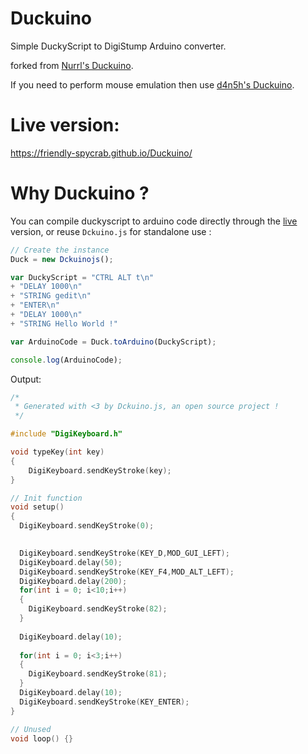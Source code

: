 # Duckuino
Simple DuckyScript to DigiStump Arduino converter.

  
forked from [Nurrl's Duckuino](https://github.com/Nurrl/Duckuino).

If you need to perform mouse emulation then use [d4n5h's Duckuino](https://github.com/d4n5h/Duckuino).

# Live version:
https://friendly-spycrab.github.io/Duckuino/

# Why Duckuino ?
You can compile duckyscript to arduino code directly through the [live](https://friendly-spycrab.github.io/Duckuino/ "Duckuino Live") version, or reuse <code>Dckuino.js</code> for standalone use :
```javascript
// Create the instance
Duck = new Dckuinojs();

var DuckyScript = "CTRL ALT t\n"
+ "DELAY 1000\n"
+ "STRING gedit\n"
+ "ENTER\n"
+ "DELAY 1000\n"
+ "STRING Hello World !"

var ArduinoCode = Duck.toArduino(DuckyScript);

console.log(ArduinoCode);
```
Output:

```c
/*
 * Generated with <3 by Dckuino.js, an open source project !
 */

#include "DigiKeyboard.h"

void typeKey(int key)
{
    DigiKeyboard.sendKeyStroke(key);
}

// Init function
void setup()
{
  DigiKeyboard.sendKeyStroke(0);

  
  DigiKeyboard.sendKeyStroke(KEY_D,MOD_GUI_LEFT);
  DigiKeyboard.delay(50);
  DigiKeyboard.sendKeyStroke(KEY_F4,MOD_ALT_LEFT);
  DigiKeyboard.delay(200);
  for(int i = 0; i<10;i++)
  {
    DigiKeyboard.sendKeyStroke(82);
  }
  
  DigiKeyboard.delay(10);
  
  for(int i = 0; i<3;i++)
  {
    DigiKeyboard.sendKeyStroke(81);
  }   
  DigiKeyboard.delay(10);
  DigiKeyboard.sendKeyStroke(KEY_ENTER);
}

// Unused
void loop() {}
```


